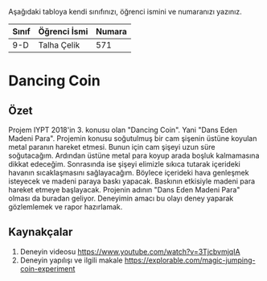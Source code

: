 

Aşağıdaki tabloya kendi sınıfınızı, öğrenci ismini ve numaranızı yazınız. 

Sınıf | Öğrenci İsmi  | Numara
-------|----------------|--------
 9-D   |   Talha Çelik  | 571


#  Dancing Coin
## Özet
Projem IYPT 2018'in 3. konusu olan "Dancing Coin". Yani "Dans Eden Madeni Para". Projemin konusu soğutulmuş bir cam şişenin üstüne koyulan metal paranın hareket etmesi. Bunun için cam şişeyi uzun süre soğutacağım. Ardından üstüne metal para koyup arada boşluk kalmamasına dikkat edeceğim. Sonrasında ise şişeyi elimizle sıkıca tutarak içerideki havanın sıcaklaşmasını sağlayacağım. Böylece içerideki hava genleşmek isteyecek ve madeni paraya baskı yapacak. Baskının etkisiyle madeni para hareket etmeye başlayacak. Projenin adının "Dans Eden Madeni Para" olması da buradan geliyor. Deneyimin amacı bu olayı deney yaparak gözlemlemek ve rapor hazırlamak. 


## Kaynakçalar  

 1. Deneyin videosu https://www.youtube.com/watch?v=3TjcbvmjqIA
 2. Deneyin yapılışı ve ilgili makale https://explorable.com/magic-jumping-coin-experiment

